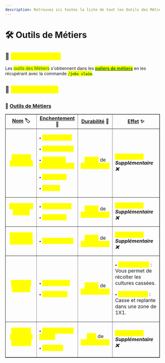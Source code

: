 ```yaml
---
description: Retrouvez ici toutes la liste de tout les Outils des Métiers présents sur le serveur.
---
```


# 🛠️ Outils de Métiers

## 🔷 <mark style="color:yellow;">Son obtention 🤔</mark>

Les <mark style="color:green;">outils des Métiers</mark> s'obtiennent dans les [<mark style="color:green;">**paliers de métiers**</mark>](https://wiki.evolucraft.fr/le-gameplay/les-metiers#progression) en les récupérant avec la commande <mark style="color:green;">**`/jobs claim`**</mark>.

## 🔷 <mark style="color:yellow;">Son aperçue 🔍</mark>

### 🔹 <ins>Outils de Métiers</ins>

<table border="1" cellspacing="0" cellpadding="6">
  <tr>
    <td align="center"><strong><ins>Nom</ins> 🏷️</strong></td>
    <td align="center"><strong><ins>Enchentement</ins> 📖</strong></td>
    <td align="center"><strong><ins>Durabilité</ins> 📏</strong></td>
    <td align="center"><strong><ins>Effet</ins> ✨</strong></td>    
  </tr>
  <tr>
   <td align="center">
     <p><mark style="color:yellow;"><strong>Épée du Chasseur</strong></mark></p>
     <p><figure><img src="../.gitbook/assets/Codex/Outils/Metiers/Epee.png" alt=""></figure></p>
   </td>
   <td>
     <p>🞄 <mark style="color:yellow;"><strong>Tranchant V</strong></mark></p>
     <p>🞄 <mark style="color:yellow;"><strong>Châtiment VI</strong></mark></p>
     <p>🞄 <mark style="color:yellow;"><strong>Fléau des Arthopodes VI</strong></mark></p>
     <p>🞄 <mark style="color:yellow;"><strong>Affliage III</strong></mark></p>
     <p>🞄 <mark style="color:yellow;"><strong>Butin III</strong></mark></p>
   </td>
   <td align="center">
     <p><mark style="color:yellow;"><strong>2 000</strong></mark> de <mark style="color:yellow;"><strong>Durabilitées</strong></mark></p>
   </td>
   <td><strong><em><mark style="color:yellow;">Aucun Effet</mark> Supplémentaire ❌</em></strong></td>
  </tr>
  <tr>
   <td align="center">
     <p><mark style="color:yellow;"><strong>Pioche du Mineur</strong></mark></p>
     <p><figure><img src="../.gitbook/assets/Codex/Outils/Metiers/Pioche.png" alt=""></figure></p>
   </td>
   <td>
     <p>🞄 <mark style="color:yellow;"><strong>Efficacité VI</strong></mark></p>
     <p>🞄 <mark style="color:yellow;"><strong>Fortune III</strong></mark></p>
   </td>
   <td align="center">
     <p><mark style="color:yellow;"><strong>1 500</strong></mark> de <mark style="color:yellow;"><strong>Durabilitées</strong></mark></p>
   </td>
   <td><strong><em><mark style="color:yellow;">Aucun Effet</mark> Supplémentaire ❌</em></strong></td>
  </tr>  
  <tr>
   <td align="center">
     <p><mark style="color:yellow;"><strong>Hache du Bûcheron</strong></mark></p>
     <p><figure><img src="../.gitbook/assets/Codex/Outils/Metiers/Hache.png" alt=""></figure></p>
   </td>
   <td>
     <p>🞄 <mark style="color:yellow;"><strong>Efficaciter VI</strong></mark></p>
   </td>
   <td align="center">
     <p><mark style="color:yellow;"><strong>1 500</strong></mark> de <mark style="color:yellow;"><strong>Durabilitées</strong></mark></p>
   </td>
   <td><strong><em><mark style="color:yellow;">Aucun Effet</mark> Supplémentaire ❌</em></strong></td>
  </tr>
  <tr>
   <td align="center">
     <p><mark style="color:yellow;"><strong>Houe du Fermier</strong></mark></p>
     <p><figure><img src="../.gitbook/assets/Codex/Outils/Metiers/Houe.png" alt=""></figure></p>
   </td>
   <td>
     <p>🞄 <mark style="color:yellow;"><strong>Efficacité V</strong></mark></p>
     <p>🞄 <mark style="color:yellow;"><strong>Fortune IV</strong></mark></p>
   </td>
   <td align="center">
     <p><mark style="color:yellow;"><strong>3 250</strong></mark> de <mark style="color:yellow;"><strong>Durabilitées</strong></mark></p>
   </td>
   <td>  
     <p>🞄 <mark style="color:yellow;"><strong>Effet Magnet</strong></mark> : Vous permet de récolter les cultures cassées.</p>
     <p>🞄 <mark style="color:yellow;"><strong>Effet Farmer</strong></mark> : Casse et replante dans une zone de 1X1.</p>
   </td>
  </tr>
  <tr>
   <td align="center">
     <p><mark style="color:yellow;"><strong>Canne à pêche du Pêcheur</strong></mark></p>
     <p><figure><img src="../.gitbook/assets/Codex/Outils/Metiers/CanneAPeche.png" alt=""></figure></p>
   </td>
   <td>
     <p>🞄 <mark style="color:yellow;"><strong>Chance de la Mer IV</strong></mark></p>
     <p>🞄 <mark style="color:yellow;"><strong>Appât IV</strong></mark></p>
   </td>
   <td align="center">
     <p><mark style="color:yellow;"><strong>500</strong></mark> de <mark style="color:yellow;"><strong>Durabilitées</strong></mark></p>
   </td>
   <td><strong><em><mark style="color:yellow;">Aucun Effet</mark> Supplémentaire ❌</em></strong></td>
  </tr>
</table>
